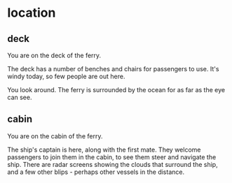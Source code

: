 # location

## deck

You are on the deck of the ferry.

The deck has a number of benches and chairs for passengers to use. It's
windy today, so few people are out here.

You look around. The ferry is surrounded by the ocean for as far as the
eye can see.

## cabin

You are on the cabin of the ferry.

The ship's captain is here, along with the first mate. They welcome passengers
to join them in the cabin, to see them steer and navigate the ship. There
are radar screens showing the clouds that surround the ship, and a few other
blips - perhaps other vessels in the distance.
